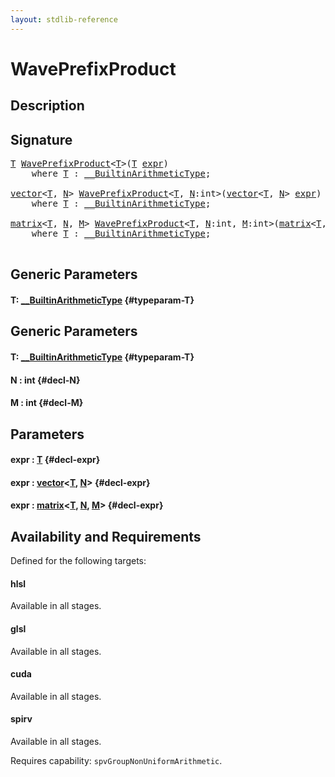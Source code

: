 ```yaml
---
layout: stdlib-reference
---
```


# WavePrefixProduct

## Description





## Signature 

<pre>
<a href="/stdlib-reference/global-decls/WavePrefixProduct#typeparam-T" class="code_type">T</a> <a href="/stdlib-reference/global-decls/WavePrefixProduct">WavePrefixProduct</a>&lt;<a href="/stdlib-reference/global-decls/WavePrefixProduct#typeparam-T" class="code_type">T</a>&gt;(<a href="/stdlib-reference/global-decls/WavePrefixProduct#typeparam-T" class="code_type">T</a> <a href="/stdlib-reference/global-decls/WavePrefixProduct#decl-expr" class="code_param">expr</a>)
    <span class='code_keyword'>where</span> <a href="/stdlib-reference/global-decls/WavePrefixProduct#typeparam-T" class="code_type">T</a> : <a href="/stdlib-reference/interfaces/BuiltinArithmeticType/index" class="code_type">__BuiltinArithmeticType</a>;

<a href="/stdlib-reference/types/vector/index" class="code_type">vector</a>&lt;<a href="/stdlib-reference/global-decls/WavePrefixProduct#typeparam-T" class="code_type">T</a>, <a href="/stdlib-reference/global-decls/WavePrefixProduct#decl-N" class="code_var">N</a>&gt; <a href="/stdlib-reference/global-decls/WavePrefixProduct">WavePrefixProduct</a>&lt;<a href="/stdlib-reference/global-decls/WavePrefixProduct#typeparam-T" class="code_type">T</a>, <a href="/stdlib-reference/global-decls/WavePrefixProduct#decl-N" class="code_var">N</a>:<span class="code_keyword">int</span>&gt;(<a href="/stdlib-reference/types/vector/index" class="code_type">vector</a>&lt;<a href="/stdlib-reference/global-decls/WavePrefixProduct#typeparam-T" class="code_type">T</a>, <a href="/stdlib-reference/global-decls/WavePrefixProduct#decl-N" class="code_var">N</a>&gt; <a href="/stdlib-reference/global-decls/WavePrefixProduct#decl-expr" class="code_param">expr</a>)
    <span class='code_keyword'>where</span> <a href="/stdlib-reference/global-decls/WavePrefixProduct#typeparam-T" class="code_type">T</a> : <a href="/stdlib-reference/interfaces/BuiltinArithmeticType/index" class="code_type">__BuiltinArithmeticType</a>;

<a href="/stdlib-reference/types/matrix/index" class="code_type">matrix</a>&lt;<a href="/stdlib-reference/global-decls/WavePrefixProduct#typeparam-T" class="code_type">T</a>, <a href="/stdlib-reference/global-decls/WavePrefixProduct#decl-N" class="code_var">N</a>, <a href="/stdlib-reference/global-decls/WavePrefixProduct#decl-M" class="code_var">M</a>&gt; <a href="/stdlib-reference/global-decls/WavePrefixProduct">WavePrefixProduct</a>&lt;<a href="/stdlib-reference/global-decls/WavePrefixProduct#typeparam-T" class="code_type">T</a>, <a href="/stdlib-reference/global-decls/WavePrefixProduct#decl-N" class="code_var">N</a>:<span class="code_keyword">int</span>, <a href="/stdlib-reference/global-decls/WavePrefixProduct#decl-M" class="code_var">M</a>:<span class="code_keyword">int</span>&gt;(<a href="/stdlib-reference/types/matrix/index" class="code_type">matrix</a>&lt;<a href="/stdlib-reference/global-decls/WavePrefixProduct#typeparam-T" class="code_type">T</a>, <a href="/stdlib-reference/global-decls/WavePrefixProduct#decl-N" class="code_var">N</a>, <a href="/stdlib-reference/global-decls/WavePrefixProduct#decl-M" class="code_var">M</a>&gt; <a href="/stdlib-reference/global-decls/WavePrefixProduct#decl-expr" class="code_param">expr</a>)
    <span class='code_keyword'>where</span> <a href="/stdlib-reference/global-decls/WavePrefixProduct#typeparam-T" class="code_type">T</a> : <a href="/stdlib-reference/interfaces/BuiltinArithmeticType/index" class="code_type">__BuiltinArithmeticType</a>;

</pre>

## Generic Parameters

#### T: [\_\_BuiltinArithmeticType](/stdlib-reference/interfaces/BuiltinArithmeticType/index) {#typeparam-T}

## Generic Parameters

#### T: [\_\_BuiltinArithmeticType](/stdlib-reference/interfaces/BuiltinArithmeticType/index) {#typeparam-T}
#### N  : int {#decl-N}
#### M  : int {#decl-M}

## Parameters

#### expr  : [T](/stdlib-reference/global-decls/WavePrefixProduct#typeparam-T) {#decl-expr}
#### expr  : [vector](/stdlib-reference/types/vector/index)\<[T](/stdlib-reference/types/vector/index#typeparam-T), [N](/stdlib-reference/types/vector/index#decl-N)\> {#decl-expr}
#### expr  : [matrix](/stdlib-reference/types/matrix/index)\<[T](/stdlib-reference/types/matrix/T), [N](/stdlib-reference/types/matrix/index#decl-N), [M](/stdlib-reference/types/matrix/index#decl-M)\> {#decl-expr}

## Availability and Requirements

Defined for the following targets:

#### hlsl
Available in all stages.

#### glsl
Available in all stages.

#### cuda
Available in all stages.

#### spirv
Available in all stages.

Requires capability: `spvGroupNonUniformArithmetic`.


